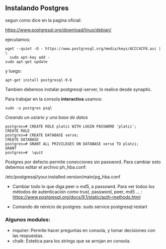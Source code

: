 ## Instalando Postgres

segun como dice en la pagina oficial:

https://www.postgresql.org/download/linux/debian/

ejecutamos:

```
wget --quiet -O - https://www.postgresql.org/media/keys/ACCC4CF8.asc | \
  sudo apt-key add -
sudo apt-get update
```

y luego:

```
apt-get install postgresql-9.6
```

Tambien debemos instalar postgresql-server, lo realice desde synaptic.

Para trabajar en la consola **interactiva** usamos:

```
sudo -u postgres psql
```

_Creando un usiario y una base de datos_
```
postgres=# CREATE ROLE platzi WITH LOGIN PASSWORD 'platzi';
CREATE ROLE
postgres=# CREATE DATABASE verse;
CREATE DATABASE
postgres=# GRANT ALL PRIVILEGES ON DATABASE verse TO platzi;
GRANT
postgres=#  \quit
```
Postgres por defecto permite conecciones sin password. Para cambiar esto debemos editar el archivo ph_hba.conf:

/etc/postgresql/your.installed.version/main/pg_hba.conf

+ Cambiar todo lo que diga peer o md5, a passowrd. Para ver todos los métodos de autenticación como trust, password, peer, md5 … : 
  https://www.postgresql.org/docs/9.1/static/auth-methods.html


+ Comando de reinicio de postgres: sudo service postgresql restart


### Algunos modulos:

+ inquirer: Permite hacer preguntas en consola, y tomar decisiones con las respuestas.
+ chalk: Estetica para los strings que se arrojan en consola.
